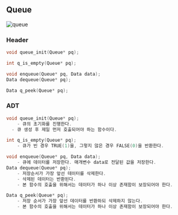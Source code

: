 ## Queue

![queue](https://www.happycoders.eu/wp-content/uploads/2022/05/queue-data-structure.v4-600x174.png)



### Header

```c
void queue_init(Queue* pq);

int q_is_empty(Queue* pq);

void enqueue(Queue* pq, Data data);
Data dequeue(Queue* pq);

Data q_peek(Queue* pq);
```





### ADT

```c
void queue_init(Queue* pq);
	- 큐의 초기화를 진행한다.
  - 큐 생성 후 제일 먼저 호출되어야 하는 함수이다.

int q_is_empty(Queue* pq);
	- 큐가 빈 경우 TRUE(1)을, 그렇지 않은 경우 FALSE(0)을 반환한다.

void enqueue(Queue* pq, Data data);
	- 큐에 데이터를 저장한다. 매개변수 data로 전달된 값을 저장한다.
Data dequeue(Queue* pq);
	- 저장순서가 가장 앞선 데이터를 삭제한다.
	- 삭제된 데이터는 반환된다.
	- 본 함수의 호출을 위해서는 데이터가 하나 이상 존재함이 보장되어야 한다.

Data q_peek(Queue* pq);
	- 저장 순서가 가장 앞선 데이터를 반환하되 삭제하지 않는다.
	- 본 함수의 호출을 위해서는 데이터가 하나 이상 존재함이 보장되어야 한다.
```


